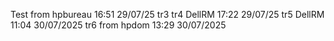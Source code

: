 Test
from hpbureau 16:51 29/07/25
tr3
tr4 DellRM    17:22 29/07/25
tr5 DellRM    11:04 30/07/2025
tr6 from hpdom 13:29 30/07/2025


